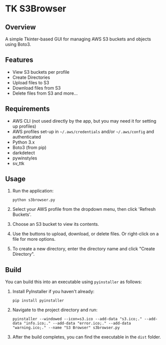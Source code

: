 # TK S3Browser

## Overview

A simple Tkinter-based GUI for managing AWS S3 buckets and objects using Boto3.

## Features

- View S3 buckets per profile
- Create Directories
- Upload files to S3
- Download files from S3
- Delete files from S3
and more...

## Requirements

- AWS CLI (not used directly by the app, but you may need it for setting up profiles)
- AWS profiles set-up in `~/.aws/credentials` and/or `~/.aws/config` and authenticated
- Python 3.x
- Boto3 (from pip)
- darkdetect
- pywinstyles
- sv_ttk

## Usage

1. Run the application:
   ```
   python s3browser.py
   ```

2. Select your AWS profile from the dropdown menu, then click 'Refresh Buckets'.

3. Choose an S3 bucket to view its contents.

4. Use the buttons to upload, download, or delete files. Or right-click on a file for more options.

5. To create a new directory, enter the directory name and click "Create Directory".

## Build

You can build this into an executable using `pyinstaller` as follows:

1. Install PyInstaller if you haven't already:
   ```
   pip install pyinstaller
   ```

2. Navigate to the project directory and run:
   ```
   pyinstaller --windowed --icon=s3.ico --add-data "s3.ico;." --add-data "info.ico;." --add-data "error.ico;." --add-data "warning.ico;." --name "S3 Browser" s3browser.py
   ```

3. After the build completes, you can find the executable in the `dist` folder.
